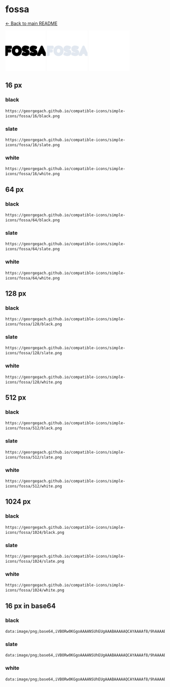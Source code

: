 # fossa

[← Back to main README](../../README.md)


<img src="./128/black.png" width="128" alt="fossa black icon" />
<img src="./128/slate.png" width="128" alt="fossa slate icon" />
<img src="./128/white.png" width="128" alt="fossa white icon" />

## 16 px

### black
```
https://georgegach.github.io/compatible-icons/simple-icons/fossa/16/black.png
```

### slate
```
https://georgegach.github.io/compatible-icons/simple-icons/fossa/16/slate.png
```

### white
```
https://georgegach.github.io/compatible-icons/simple-icons/fossa/16/white.png
```

## 64 px

### black
```
https://georgegach.github.io/compatible-icons/simple-icons/fossa/64/black.png
```

### slate
```
https://georgegach.github.io/compatible-icons/simple-icons/fossa/64/slate.png
```

### white
```
https://georgegach.github.io/compatible-icons/simple-icons/fossa/64/white.png
```

## 128 px

### black
```
https://georgegach.github.io/compatible-icons/simple-icons/fossa/128/black.png
```

### slate
```
https://georgegach.github.io/compatible-icons/simple-icons/fossa/128/slate.png
```

### white
```
https://georgegach.github.io/compatible-icons/simple-icons/fossa/128/white.png
```

## 512 px

### black
```
https://georgegach.github.io/compatible-icons/simple-icons/fossa/512/black.png
```

### slate
```
https://georgegach.github.io/compatible-icons/simple-icons/fossa/512/slate.png
```

### white
```
https://georgegach.github.io/compatible-icons/simple-icons/fossa/512/white.png
```

## 1024 px

### black
```
https://georgegach.github.io/compatible-icons/simple-icons/fossa/1024/black.png
```

### slate
```
https://georgegach.github.io/compatible-icons/simple-icons/fossa/1024/slate.png
```

### white
```
https://georgegach.github.io/compatible-icons/simple-icons/fossa/1024/white.png
```

## 16 px in base64

### black
```
data:image/png;base64,iVBORw0KGgoAAAANSUhEUgAAABAAAAAQCAYAAAAf8/9hAAAABmJLR0QA/wD/AP+gvaeTAAAArElEQVQ4je3QO4oCURCF4c/2hWAouAJxCy5iAp1VCJOLuAIjMXcNLsLEFeikdmIkDAgG4wNnkmpo1EzM/KHgULdunarizUuo5nQZhdAlFHNvWd4Vf5jjO3SKLn4jRjjgiD7a2KGWRJNtRAufaGISExzDuYYL1hijga+sQYqfcM9YYIMKOljF2FN8RM1QOCSo36wwwDlWmEXdCUvs0YvcHfkjJnG8jPKjD2+e5B8eACUFiccD6wAAAABJRU5ErkJggg==
```

### slate
```
data:image/png;base64,iVBORw0KGgoAAAANSUhEUgAAABAAAAAQCAYAAAAf8/9hAAAABmJLR0QA/wD/AP+gvaeTAAAA70lEQVQ4je2RPUoDYRiEn/m+3YQUAQshlVoFzA2sPIFVrmGhpVhaWUjwGFa5ggiWlopFBH8goo0IghA2+45NFgTBRss81TADU8zAkv9nMnG70Vd2aVsAtgvbuckaX08v7wEIM0YagAfGj1Let+MMQBFHJB1CKpPSnuY+jxyXVB/radE3lTQV7ksegnoQI0EJnpFzRuoIz0PVTZ3rY8OqW93dRQEP4XgLYQAZwBfAvVBL4S3MtW1Rp1OUdgAIDpJRtdZb2e7k6gRzZ2ts8SryLbABKORnzKaVCokZ9qfkoVH31xFtJ9vF91H//NKSn3wBwOl0THkVmzMAAAAASUVORK5CYII=
```

### white
```
data:image/png;base64,iVBORw0KGgoAAAANSUhEUgAAABAAAAAQCAYAAAAf8/9hAAAABmJLR0QA/wD/AP+gvaeTAAAAvElEQVQ4je2RPWpCYRBFz3vPHwTLQFYgbsFFpDCuImAvwRVYBXvX4CJsXIGx9TWpBEFI4dOQY+EIH2mSgKUHBi7MZZg7A3duj9pMdF3NQtfUIullV/Hthbm6Dl2qffUQNVY/1Up9UbvqVm3lMfAjqgMMgEfgDagDFVAALeALeAcmwAMwvA4ogR1gkmYBbIAG0ANWQAZMgafwvBJr5Wr7R4SReooIs/Ad1aW6V5/V6rcj5motPerfXnHnX5wBu4yih1UHnb0AAAAASUVORK5CYII=
```

